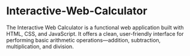 # Interactive-Web-Calculator
The Interactive Web Calculator is a functional web application built with HTML, CSS, and JavaScript. It offers a clean, user-friendly interface for performing basic arithmetic operations—addition, subtraction, multiplication, and division.
